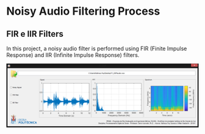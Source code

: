 # Noisy Audio Filtering Process
## FIR e IIR Filters

In this project, a noisy audio filter is performed using FIR (Finite Impulse Response) and IIR (Infinite Impulse Response) filters.

![alt text](https://github.com/mfaysoares/FIR-IIR-Audio-Filter/blob/main/guide.png)

